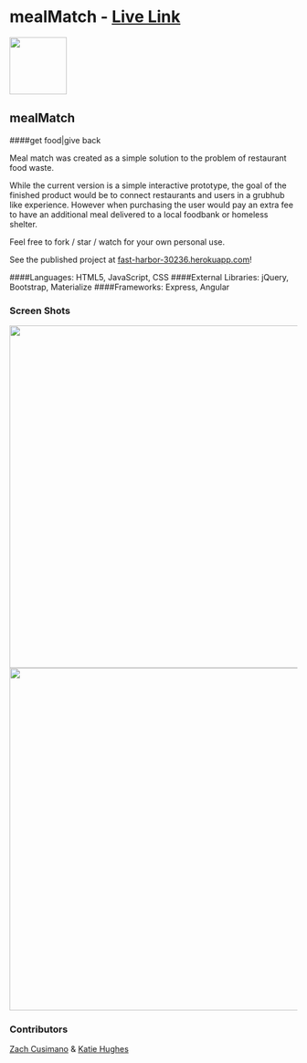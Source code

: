 # mealMatch - [Live Link](https://fast-harbor-30236.herokuapp.com/)

<img src="https://cloud.githubusercontent.com/assets/7833470/10423298/ea833a68-7079-11e5-84f8-0a925ab96893.png" width="100">

## mealMatch

####get food|give back

Meal match was created as a simple solution to the problem of restaurant food waste.

While the current version is a simple interactive prototype, the goal of the finished product would be to connect restaurants and users in a grubhub like experience. However when purchasing the user would pay an extra fee to have an additional meal delivered to a local foodbank or homeless shelter.

Feel free to fork / star / watch for your own personal use.

See the published project at [fast-harbor-30236.herokuapp.com](https://fast-harbor-30236.herokuapp.com/)!

####Languages:
HTML5, JavaScript, CSS
####External Libraries:
jQuery, Bootstrap, Materialize
####Frameworks:
Express, Angular



### Screen Shots
<img src="http://i.imgur.com/R3grlkv.jpg" width="600">
<img src="http://i.imgur.com/tELZ0jB.png" width="600">

### Contributors
[Zach Cusimano](https://github.com/c00z) & [Katie Hughes](https://www.linkedin.com/in/hughezilla)
